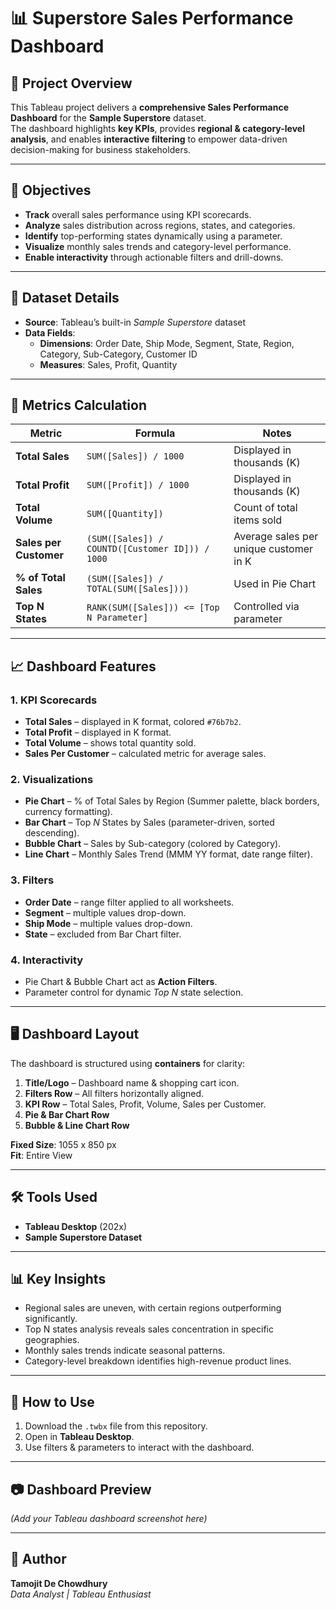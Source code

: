 # 📊 Superstore Sales Performance Dashboard



## 📌 Project Overview
This Tableau project delivers a **comprehensive Sales Performance Dashboard** for the **Sample Superstore** dataset.  
The dashboard highlights **key KPIs**, provides **regional & category-level analysis**, and enables **interactive filtering** to empower data-driven decision-making for business stakeholders.

---

## 🎯 Objectives
- **Track** overall sales performance using KPI scorecards.
- **Analyze** sales distribution across regions, states, and categories.
- **Identify** top-performing states dynamically using a parameter.
- **Visualize** monthly sales trends and category-level performance.
- **Enable interactivity** through actionable filters and drill-downs.

---

## 📂 Dataset Details
- **Source**: Tableau’s built-in *Sample Superstore* dataset  
- **Data Fields**:
  - **Dimensions**: Order Date, Ship Mode, Segment, State, Region, Category, Sub-Category, Customer ID
  - **Measures**: Sales, Profit, Quantity

---

## 📏 Metrics Calculation

| Metric               | Formula                                                                                  | Notes |
|----------------------|------------------------------------------------------------------------------------------|-------|
| **Total Sales**      | `SUM([Sales]) / 1000`                                                                    | Displayed in thousands (K) |
| **Total Profit**     | `SUM([Profit]) / 1000`                                                                   | Displayed in thousands (K) |
| **Total Volume**     | `SUM([Quantity])`                                                                        | Count of total items sold |
| **Sales per Customer** | `(SUM([Sales]) / COUNTD([Customer ID])) / 1000`                                         | Average sales per unique customer in K |
| **% of Total Sales** | `(SUM([Sales]) / TOTAL(SUM([Sales])))`                                                   | Used in Pie Chart |
| **Top N States**     | `RANK(SUM([Sales])) <= [Top N Parameter]`                                                | Controlled via parameter |

---

## 📈 Dashboard Features

### **1. KPI Scorecards**
- **Total Sales** – displayed in K format, colored `#76b7b2`.
- **Total Profit** – displayed in K format.
- **Total Volume** – shows total quantity sold.
- **Sales Per Customer** – calculated metric for average sales.

### **2. Visualizations**
- **Pie Chart** – % of Total Sales by Region (Summer palette, black borders, currency formatting).
- **Bar Chart** – Top *N* States by Sales (parameter-driven, sorted descending).
- **Bubble Chart** – Sales by Sub-category (colored by Category).
- **Line Chart** – Monthly Sales Trend (MMM YY format, date range filter).

### **3. Filters**
- **Order Date** – range filter applied to all worksheets.
- **Segment** – multiple values drop-down.
- **Ship Mode** – multiple values drop-down.
- **State** – excluded from Bar Chart filter.

### **4. Interactivity**
- Pie Chart & Bubble Chart act as **Action Filters**.
- Parameter control for dynamic *Top N* state selection.

---

## 🖥️ Dashboard Layout
The dashboard is structured using **containers** for clarity:

1. **Title/Logo** – Dashboard name & shopping cart icon.
2. **Filters Row** – All filters horizontally aligned.
3. **KPI Row** – Total Sales, Profit, Volume, Sales per Customer.
4. **Pie & Bar Chart Row**
5. **Bubble & Line Chart Row**

**Fixed Size**: 1055 x 850 px  
**Fit**: Entire View

---

## 🛠️ Tools Used
- **Tableau Desktop** (202x)
- **Sample Superstore Dataset**

---

## 📊 Key Insights
- Regional sales are uneven, with certain regions outperforming significantly.
- Top N states analysis reveals sales concentration in specific geographies.
- Monthly sales trends indicate seasonal patterns.
- Category-level breakdown identifies high-revenue product lines.

---

## 🚀 How to Use
1. Download the `.twbx` file from this repository.
2. Open in **Tableau Desktop**.
3. Use filters & parameters to interact with the dashboard.

---

## 📷 Dashboard Preview
*(Add your Tableau dashboard screenshot here)*

---

## 📢 Author
**Tamojit De Chowdhury**  
_Data Analyst | Tableau Enthusiast_  

